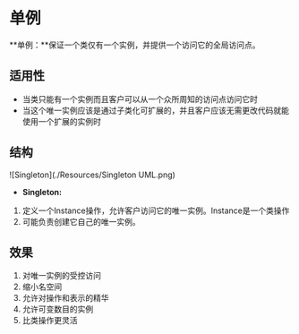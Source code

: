 # 单例
**单例：**保证一个类仅有一个实例，并提供一个访问它的全局访问点。

## 适用性
- 当类只能有一个实例而且客户可以从一个众所周知的访问点访问它时
- 当这个唯一实例应该是通过子类化可扩展的，并且客户应该无需更改代码就能使用一个扩展的实例时
## 结构
![Singleton](./Resources/Singleton UML.png)
- **Singleton:**
1. 定义一个Instance操作，允许客户访问它的唯一实例。Instance是一个类操作
2. 可能负责创建它自己的唯一实例。
## 效果
1. 对唯一实例的受控访问
2. 缩小名空间
3. 允许对操作和表示的精华
4. 允许可变数目的实例
5. 比类操作更灵活
